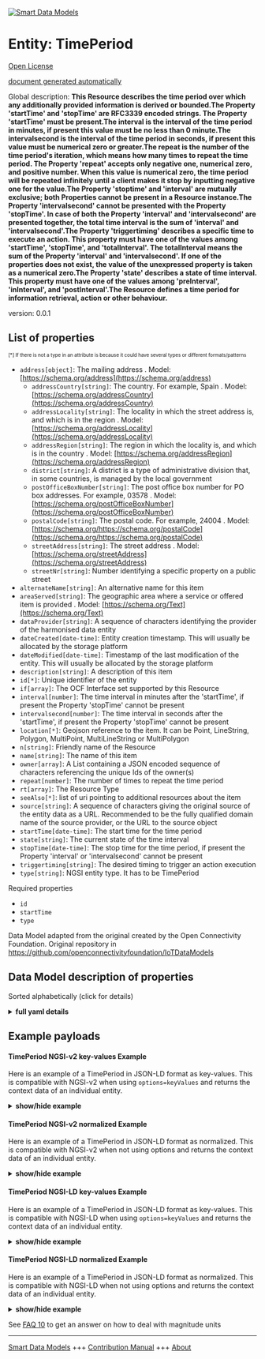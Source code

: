 <!-- 10-Header -->    
[![Smart Data Models](https://smartdatamodels.org/wp-content/uploads/2022/01/SmartDataModels_logo.png "Logo")](https://smartdatamodels.org)    
Entity: TimePeriod    
==================<!-- /10-Header -->    
<!-- 15-License -->    
[Open License](https://github.com/smart-data-models//dataModel.OCF/blob/master/TimePeriod/LICENSE.md)    
[document generated automatically](https://docs.google.com/presentation/d/e/2PACX-1vTs-Ng5dIAwkg91oTTUdt8ua7woBXhPnwavZ0FxgR8BsAI_Ek3C5q97Nd94HS8KhP-r_quD4H0fgyt3/pub?start=false&loop=false&delayms=3000#slide=id.gb715ace035_0_60)    
<!-- /15-License -->    
<!-- 20-Description -->    
Global description: **This Resource describes the time period over which any additionally provided information is derived or bounded.The Property 'startTime' and 'stopTime' are RFC3339 encoded strings. The Property 'startTime' must be present.The interval is the interval of the time period in minutes, if present this value must be no less than 0 minute.The intervalsecond is the interval of the time period in seconds, if present this value must be numerical zero or greater.The repeat is the number of the time period's iteration, which means how many times to repeat the time period. The Property 'repeat' accepts only negative one, numerical zero, and positive number. When this value is numerical zero, the time period will be repeated infinitely until a client makes it stop by inputting negative one for the value.The Property 'stoptime' and 'interval' are mutually exclusive; both Properties cannot be present in a Resource instance.The Property 'intervalsecond' cannot be presented with the Property 'stopTime'. In case of both the Property 'interval' and 'intervalsecond' are presented together, the total time interval is the sum of 'interval' and 'intervalsecond'.The Property 'triggertiming' describes a specific time to execute an action. This property must have one of the values among 'startTime', 'stopTime', and 'totalInterval'. The totalInterval means the sum of the Property 'interval' and 'intervalsecond'. If one of the properties does not exist, the value of the unexpressed property is taken as a numerical zero.The Property 'state' describes a state of time interval. This property must have one of the values among 'preInterval', 'inInterval', and 'postInterval'.The Resource defines a time period for information retrieval, action or other behaviour.**    
version: 0.0.1    
<!-- /20-Description -->    
<!-- 30-PropertiesList -->    
## List of properties    
<sup><sub>[*] If there is not a type in an attribute is because it could have several types or different formats/patterns</sub></sup>    
- `address[object]`: The mailing address  . Model: [https://schema.org/address](https://schema.org/address)	- `addressCountry[string]`: The country. For example, Spain  . Model: [https://schema.org/addressCountry](https://schema.org/addressCountry)    
	- `addressLocality[string]`: The locality in which the street address is, and which is in the region  . Model: [https://schema.org/addressLocality](https://schema.org/addressLocality)    
	- `addressRegion[string]`: The region in which the locality is, and which is in the country  . Model: [https://schema.org/addressRegion](https://schema.org/addressRegion)    
	- `district[string]`: A district is a type of administrative division that, in some countries, is managed by the local government      
	- `postOfficeBoxNumber[string]`: The post office box number for PO box addresses. For example, 03578  . Model: [https://schema.org/postOfficeBoxNumber](https://schema.org/postOfficeBoxNumber)    
	- `postalCode[string]`: The postal code. For example, 24004  . Model: [https://schema.org/https://schema.org/postalCode](https://schema.org/https://schema.org/postalCode)    
	- `streetAddress[string]`: The street address  . Model: [https://schema.org/streetAddress](https://schema.org/streetAddress)    
	- `streetNr[string]`: Number identifying a specific property on a public street      
- `alternateName[string]`: An alternative name for this item  - `areaServed[string]`: The geographic area where a service or offered item is provided  . Model: [https://schema.org/Text](https://schema.org/Text)- `dataProvider[string]`: A sequence of characters identifying the provider of the harmonised data entity  - `dateCreated[date-time]`: Entity creation timestamp. This will usually be allocated by the storage platform  - `dateModified[date-time]`: Timestamp of the last modification of the entity. This will usually be allocated by the storage platform  - `description[string]`: A description of this item  - `id[*]`: Unique identifier of the entity  - `if[array]`: The OCF Interface set supported by this Resource  - `interval[number]`: The time interval in minutes after the 'startTime', if present the Property 'stopTime' cannot be present  - `intervalsecond[number]`: The time interval in seconds after the 'startTime', if present the Property 'stopTime' cannot be present  - `location[*]`: Geojson reference to the item. It can be Point, LineString, Polygon, MultiPoint, MultiLineString or MultiPolygon  - `n[string]`: Friendly name of the Resource  - `name[string]`: The name of this item  - `owner[array]`: A List containing a JSON encoded sequence of characters referencing the unique Ids of the owner(s)  - `repeat[number]`: The number of times to repeat the time period  - `rt[array]`: The Resource Type  - `seeAlso[*]`: list of uri pointing to additional resources about the item  - `source[string]`: A sequence of characters giving the original source of the entity data as a URL. Recommended to be the fully qualified domain name of the source provider, or the URL to the source object  - `startTime[date-time]`: The start time for the time period  - `state[string]`: The current state of the time interval  - `stopTime[date-time]`: The stop time for the time period, if present the Property 'interval' or 'intervalsecond' cannot be present  - `triggertiming[string]`: The desired timing to trigger an action execution  - `type[string]`: NGSI entity type. It has to be TimePeriod  <!-- /30-PropertiesList -->    
<!-- 35-RequiredProperties -->    
Required properties    
- `id`  - `startTime`  - `type`  <!-- /35-RequiredProperties -->    
<!-- 40-RequiredProperties -->    
Data Model adapted from the original created by the Open Connectivity Foundation. Original repository in https://github.com/openconnectivityfoundation/IoTDataModels    
<!-- /40-RequiredProperties -->    
<!-- 50-DataModelHeader -->    
## Data Model description of properties    
Sorted alphabetically (click for details)    
<!-- /50-DataModelHeader -->    
<!-- 60-ModelYaml -->    
<details><summary><strong>full yaml details</strong></summary>      
```yaml    
TimePeriod:      
  description: 'This Resource describes the time period over which any additionally provided information is derived or bounded.The Property ''startTime'' and ''stopTime'' are RFC3339 encoded strings. The Property ''startTime'' must be present.The interval is the interval of the time period in minutes, if present this value must be no less than 0 minute.The intervalsecond is the interval of the time period in seconds, if present this value must be numerical zero or greater.The repeat is the number of the time period''s iteration, which means how many times to repeat the time period. The Property ''repeat'' accepts only negative one, numerical zero, and positive number. When this value is numerical zero, the time period will be repeated infinitely until a client makes it stop by inputting negative one for the value.The Property ''stoptime'' and ''interval'' are mutually exclusive; both Properties cannot be present in a Resource instance.The Property ''intervalsecond'' cannot be presented with the Property ''stopTime''. In case of both the Property ''interval'' and ''intervalsecond'' are presented together, the total time interval is the sum of ''interval'' and ''intervalsecond''.The Property ''triggertiming'' describes a specific time to execute an action. This property must have one of the values among ''startTime'', ''stopTime'', and ''totalInterval''. The totalInterval means the sum of the Property ''interval'' and ''intervalsecond''. If one of the properties does not exist, the value of the unexpressed property is taken as a numerical zero.The Property ''state'' describes a state of time interval. This property must have one of the values among ''preInterval'', ''inInterval'', and ''postInterval''.The Resource defines a time period for information retrieval, action or other behaviour.'      
  properties:      
    address:      
      description: The mailing address      
      properties:      
        addressCountry:      
          description: 'The country. For example, Spain'      
          type: string      
          x-ngsi:      
            model: https://schema.org/addressCountry      
            type: Property      
        addressLocality:      
          description: 'The locality in which the street address is, and which is in the region'      
          type: string      
          x-ngsi:      
            model: https://schema.org/addressLocality      
            type: Property      
        addressRegion:      
          description: 'The region in which the locality is, and which is in the country'      
          type: string      
          x-ngsi:      
            model: https://schema.org/addressRegion      
            type: Property      
        district:      
          description: 'A district is a type of administrative division that, in some countries, is managed by the local government'      
          type: string      
          x-ngsi:      
            type: Property      
        postOfficeBoxNumber:      
          description: 'The post office box number for PO box addresses. For example, 03578'      
          type: string      
          x-ngsi:      
            model: https://schema.org/postOfficeBoxNumber      
            type: Property      
        postalCode:      
          description: 'The postal code. For example, 24004'      
          type: string      
          x-ngsi:      
            model: https://schema.org/https://schema.org/postalCode      
            type: Property      
        streetAddress:      
          description: The street address      
          type: string      
          x-ngsi:      
            model: https://schema.org/streetAddress      
            type: Property      
        streetNr:      
          description: Number identifying a specific property on a public street      
          type: string      
          x-ngsi:      
            type: Property      
      type: object      
      x-ngsi:      
        model: https://schema.org/address      
        type: Property      
    alternateName:      
      description: An alternative name for this item      
      type: string      
      x-ngsi:      
        type: Property      
    areaServed:      
      description: The geographic area where a service or offered item is provided      
      type: string      
      x-ngsi:      
        model: https://schema.org/Text      
        type: Property      
    dataProvider:      
      description: A sequence of characters identifying the provider of the harmonised data entity      
      type: string      
      x-ngsi:      
        type: Property      
    dateCreated:      
      description: Entity creation timestamp. This will usually be allocated by the storage platform      
      format: date-time      
      type: string      
      x-ngsi:      
        type: Property      
    dateModified:      
      description: Timestamp of the last modification of the entity. This will usually be allocated by the storage platform      
      format: date-time      
      type: string      
      x-ngsi:      
        type: Property      
    description:      
      description: A description of this item      
      type: string      
      x-ngsi:      
        type: Property      
    id:      
      anyOf:      
        - description: Identifier format of any NGSI entity      
          maxLength: 256      
          minLength: 1      
          pattern: ^[\w\-\.\{\}\$\+\*\[\]`|~^@!,:\\]+$      
          type: string      
          x-ngsi:      
            type: Property      
        - description: Identifier format of any NGSI entity      
          format: uri      
          type: string      
          x-ngsi:      
            type: Property      
      description: Unique identifier of the entity      
      x-ngsi:      
        type: Property      
    if:      
      description: The OCF Interface set supported by this Resource      
      items:      
        enum:      
          - oic.if.a      
          - oic.if.baseline      
        type: string      
      minItems: 2      
      readOnly: true      
      type: array      
      uniqueItems: true      
      x-ngsi:      
        type: Property      
    interval:      
      description: 'The time interval in minutes after the ''startTime'', if present the Property ''stopTime'' cannot be present'      
      minimum: 0      
      type: number      
      x-ngsi:      
        type: Property      
    intervalsecond:      
      description: 'The time interval in seconds after the ''startTime'', if present the Property ''stopTime'' cannot be present'      
      minimum: 0      
      type: number      
      x-ngsi:      
        type: Property      
    location:      
      description: 'Geojson reference to the item. It can be Point, LineString, Polygon, MultiPoint, MultiLineString or MultiPolygon'      
      oneOf:      
        - description: Geojson reference to the item. Point      
          properties:      
            bbox:      
              items:      
                type: number      
              minItems: 4      
              type: array      
            coordinates:      
              items:      
                type: number      
              minItems: 2      
              type: array      
            type:      
              enum:      
                - Point      
              type: string      
          required:      
            - type      
            - coordinates      
          title: GeoJSON Point      
          type: object      
          x-ngsi:      
            type: GeoProperty      
        - description: Geojson reference to the item. LineString      
          properties:      
            bbox:      
              items:      
                type: number      
              minItems: 4      
              type: array      
            coordinates:      
              items:      
                items:      
                  type: number      
                minItems: 2      
                type: array      
              minItems: 2      
              type: array      
            type:      
              enum:      
                - LineString      
              type: string      
          required:      
            - type      
            - coordinates      
          title: GeoJSON LineString      
          type: object      
          x-ngsi:      
            type: GeoProperty      
        - description: Geojson reference to the item. Polygon      
          properties:      
            bbox:      
              items:      
                type: number      
              minItems: 4      
              type: array      
            coordinates:      
              items:      
                items:      
                  items:      
                    type: number      
                  minItems: 2      
                  type: array      
                minItems: 4      
                type: array      
              type: array      
            type:      
              enum:      
                - Polygon      
              type: string      
          required:      
            - type      
            - coordinates      
          title: GeoJSON Polygon      
          type: object      
          x-ngsi:      
            type: GeoProperty      
        - description: Geojson reference to the item. MultiPoint      
          properties:      
            bbox:      
              items:      
                type: number      
              minItems: 4      
              type: array      
            coordinates:      
              items:      
                items:      
                  type: number      
                minItems: 2      
                type: array      
              type: array      
            type:      
              enum:      
                - MultiPoint      
              type: string      
          required:      
            - type      
            - coordinates      
          title: GeoJSON MultiPoint      
          type: object      
          x-ngsi:      
            type: GeoProperty      
        - description: Geojson reference to the item. MultiLineString      
          properties:      
            bbox:      
              items:      
                type: number      
              minItems: 4      
              type: array      
            coordinates:      
              items:      
                items:      
                  items:      
                    type: number      
                  minItems: 2      
                  type: array      
                minItems: 2      
                type: array      
              type: array      
            type:      
              enum:      
                - MultiLineString      
              type: string      
          required:      
            - type      
            - coordinates      
          title: GeoJSON MultiLineString      
          type: object      
          x-ngsi:      
            type: GeoProperty      
        - description: Geojson reference to the item. MultiLineString      
          properties:      
            bbox:      
              items:      
                type: number      
              minItems: 4      
              type: array      
            coordinates:      
              items:      
                items:      
                  items:      
                    items:      
                      type: number      
                    minItems: 2      
                    type: array      
                  minItems: 4      
                  type: array      
                type: array      
              type: array      
            type:      
              enum:      
                - MultiPolygon      
              type: string      
          required:      
            - type      
            - coordinates      
          title: GeoJSON MultiPolygon      
          type: object      
          x-ngsi:      
            type: GeoProperty      
      x-ngsi:      
        type: GeoProperty      
    n:      
      description: Friendly name of the Resource      
      maxLength: 64      
      readOnly: true      
      type: string      
      x-ngsi:      
        type: Property      
    name:      
      description: The name of this item      
      type: string      
      x-ngsi:      
        type: Property      
    owner:      
      description: A List containing a JSON encoded sequence of characters referencing the unique Ids of the owner(s)      
      items:      
        anyOf:      
          - description: Identifier format of any NGSI entity      
            maxLength: 256      
            minLength: 1      
            pattern: ^[\w\-\.\{\}\$\+\*\[\]`|~^@!,:\\]+$      
            type: string      
            x-ngsi:      
              type: Property      
          - description: Identifier format of any NGSI entity      
            format: uri      
            type: string      
            x-ngsi:      
              type: Property      
        description: Unique identifier of the entity      
        x-ngsi:      
          type: Property      
      type: array      
      x-ngsi:      
        type: Property      
    repeat:      
      description: The number of times to repeat the time period      
      minimum: -1      
      type: number      
      x-ngsi:      
        type: Property      
    rt:      
      description: The Resource Type      
      items:      
        enum:      
          - oic.r.time.period      
        maxLength: 64      
        type: string      
      minItems: 1      
      readOnly: true      
      type: array      
      uniqueItems: true      
      x-ngsi:      
        type: Property      
    seeAlso:      
      description: list of uri pointing to additional resources about the item      
      oneOf:      
        - items:      
            format: uri      
            type: string      
          minItems: 1      
          type: array      
        - format: uri      
          type: string      
      x-ngsi:      
        type: Property      
    source:      
      description: 'A sequence of characters giving the original source of the entity data as a URL. Recommended to be the fully qualified domain name of the source provider, or the URL to the source object'      
      type: string      
      x-ngsi:      
        type: Property      
    startTime:      
      description: The start time for the time period      
      format: date-time      
      type: string      
      x-ngsi:      
        type: Property      
    state:      
      description: The current state of the time interval      
      enum:      
        - preInterval      
        - inInterval      
        - postInterval      
      readOnly: true      
      type: string      
      x-ngsi:      
        type: Property      
    stopTime:      
      description: 'The stop time for the time period, if present the Property ''interval'' or ''intervalsecond'' cannot be present'      
      format: date-time      
      type: string      
      x-ngsi:      
        type: Property      
    triggertiming:      
      description: The desired timing to trigger an action execution      
      enum:      
        - startTime      
        - stopTime      
        - totalInterval      
      type: string      
      x-ngsi:      
        type: Property      
    type:      
      description: NGSI entity type. It has to be TimePeriod      
      enum:      
        - TimePeriod      
      type: string      
      x-ngsi:      
        type: Property      
  required:      
    - startTime      
    - id      
    - type      
  type: object      
  x-derived-from: https://raw.githubusercontent.com/openconnectivityfoundation/IoTDataModels/master/TimePeriodResURI.swagger.json      
  x-disclaimer: 'Redistribution and use in source and binary forms, with or without modification, are permitted  provided that the license conditions are met. Copyleft (c) 2022 Contributors to Smart Data Models Program'      
  x-license-url: https://github.com/smart-data-models/dataModel.OCF/blob/master/TimePeriod/LICENSE.md      
  x-model-schema: https://smart-data-models.github.io/dataModel.OCF/TimePeriod/schema.json      
  x-model-tags: OCF      
  x-version: 0.0.1      
```    
</details>      
<!-- /60-ModelYaml -->    
<!-- 70-MiddleNotes -->    
<!-- /70-MiddleNotes -->    
<!-- 80-Examples -->    
## Example payloads      
#### TimePeriod NGSI-v2 key-values Example      
Here is an example of a TimePeriod in JSON-LD format as key-values. This is compatible with NGSI-v2 when  using `options=keyValues` and returns the context data of an individual entity.    
<details><summary><strong>show/hide example</strong></summary>      
```json  
{  
  "id": "urn:ngsi-ld:TimePeriod:id:NOEN:50560068",  
  "dateCreated": "1981-01-04T19:02:57Z",  
  "dateModified": "2009-04-19T11:34:49Z",  
  "source": "Other indeed glass although building view.",  
  "name": "Doctor point art foot. Third ever personal.",  
  "alternateName": "Before",  
  "description": "Medical glass drop site wonder technology. Clear ch",  
  "dataProvider": "Market finally bed song two former.",  
  "owner": [  
    "urn:ngsi-ld:TimePeriod:items:NJUA:07679517",  
    "urn:ngsi-ld:TimePeriod:items:ECZZ:36221154"  
  ],  
  "seeAlso": [  
    "urn:ngsi-ld:TimePeriod:items:KXTB:74769498"  
  ],  
  "location": {  
    "type": "Point",  
    "coordinates": [  
      -66.690941,  
      -78.148887  
    ]  
  },  
  "address": {  
    "streetAddress": "Understand throughout staff four design agent growth. ",  
    "addressLocality": "Skill thing level clear fish spend government. Parent mem",  
    "addressRegion": "Young suggest trial soldier conference nor play. Mouth move music fill maybe war quality. Production evening mean region ",  
    "addressCountry": "Training fear system moment treat own. Rest gun about.",  
    "postalCode": "Re",  
    "postOfficeBoxNumber": "Night doctor media hot his.",  
    "streetNr": "Adult free Democrat. Language couple nation ready stay identify PM.",  
    "district": "Owner difficult big force TV blood. Opportunity friend local exactly month. Who degree individual west. Thousand gun few might feel see."  
  },  
  "areaServed": "Guess network adult organization. Attack assume",  
  "rt": [  
    "oic.r.time.period"  
  ],  
  "interval": 864,  
  "intervalsecond": 864,  
  "stopTime": "1996-03-20T07:46:39Z",  
  "startTime": "2021-07-31T01:24:38Z",  
  "repeat": 863,  
  "triggertiming": "stopTime",  
  "state": "inInterval",  
  "n": "Whole magazine truth stop whose.",  
  "if": [  
    "oic.if.baseline",  
    "oic.if.a"  
  ],  
  "type": "TimePeriod"  
}  
```  
</details>    
#### TimePeriod NGSI-v2 normalized Example      
Here is an example of a TimePeriod in JSON-LD format as normalized. This is compatible with NGSI-v2 when not using options and returns the context data of an individual entity.    
<details><summary><strong>show/hide example</strong></summary>      
```json  
{  
  "id": "urn:ngsi-ld:TimePeriod:id:NOEN:50560068",  
  "dateCreated": {  
    "type": "DateTime",  
    "value": "1981-01-04T19:02:57Z"  
  },  
  "dateModified": {  
    "type": "DateTime",  
    "value": "2009-04-19T11:34:49Z"  
  },  
  "source": {  
    "type": "Text",  
    "value": "Other indeed glass although building view."  
  },  
  "name": {  
    "type": "Text",  
    "value": "Doctor point art foot. Third ever personal."  
  },  
  "alternateName": {  
    "type": "Text",  
    "value": "Before"  
  },  
  "description": {  
    "type": "Text",  
    "value": "Medical glass drop site wonder technology. Clear ch"  
  },  
  "dataProvider": {  
    "type": "Text",  
    "value": "Market finally bed song two former."  
  },  
  "owner": {  
    "type": "StructuredValue",  
    "value": [  
      "urn:ngsi-ld:TimePeriod:items:NJUA:07679517",  
      "urn:ngsi-ld:TimePeriod:items:ECZZ:36221154"  
    ]  
  },  
  "seeAlso": {  
    "type": "StructuredValue",  
    "value": [  
      "urn:ngsi-ld:TimePeriod:items:KXTB:74769498"  
    ]  
  },  
  "location": {  
    "type": "geo:json",  
    "value": {  
      "type": "Point",  
      "coordinates": [  
        -66.690941,  
        -78.148887  
      ]  
    }  
  },  
  "address": {  
    "type": "StructuredValue",  
    "value": {  
      "streetAddress": "Understand throughout staff four design agent growth. ",  
      "addressLocality": "Skill thing level clear fish spend government. Parent mem",  
      "addressRegion": "Young suggest trial soldier conference nor play. Mouth move music fill maybe war quality. Production evening mean region ",  
      "addressCountry": "Training fear system moment treat own. Rest gun about.",  
      "postalCode": "Re",  
      "postOfficeBoxNumber": "Night doctor media hot his.",  
      "streetNr": "Adult free Democrat. Language couple nation ready stay identify PM.",  
      "district": "Owner difficult big force TV blood. Opportunity friend local exactly month. Who degree individual west. Thousand gun few might feel see."  
    }  
  },  
  "areaServed": {  
    "type": "Text",  
    "value": "Guess network adult organization. Attack assume"  
  },  
  "rt": {  
    "type": "StructuredValue",  
    "value": [  
      "oic.r.time.period"  
    ]  
  },  
  "interval": {  
    "type": "Number",  
    "value": 864  
  },  
  "intervalsecond": {  
    "type": "Number",  
    "value": 864  
  },  
  "stopTime": {  
    "type": "DateTime",  
    "value": "1996-03-20T07:46:39Z"  
  },  
  "startTime": {  
    "type": "DateTime",  
    "value": "2021-07-31T01:24:38Z"  
  },  
  "repeat": {  
    "type": "Number",  
    "value": 863  
  },  
  "triggertiming": {  
    "type": "Text",  
    "value": "stopTime"  
  },  
  "state": {  
    "type": "Text",  
    "value": "inInterval"  
  },  
  "n": {  
    "type": "Text",  
    "value": "Whole magazine truth stop whose."  
  },  
  "if": {  
    "type": "StructuredValue",  
    "value": [  
      "oic.if.baseline",  
      "oic.if.a"  
    ]  
  },  
  "type": "TimePeriod"  
}  
```  
</details>    
#### TimePeriod NGSI-LD key-values Example      
Here is an example of a TimePeriod in JSON-LD format as key-values. This is compatible with NGSI-LD when  using `options=keyValues` and returns the context data of an individual entity.    
<details><summary><strong>show/hide example</strong></summary>      
```json  
{  
  "id": "urn:ngsi-ld:TimePeriod:id:NOEN:50560068",  
  "dateCreated": "1981-01-04T19:02:57Z",  
  "dateModified": "2009-04-19T11:34:49Z",  
  "source": "Other indeed glass although building view.",  
  "name": "Doctor point art foot. Third ever personal.",  
  "alternateName": "Before",  
  "description": "Medical glass drop site wonder technology. Clear ch",  
  "dataProvider": "Market finally bed song two former.",  
  "owner": [  
    "urn:ngsi-ld:TimePeriod:items:NJUA:07679517",  
    "urn:ngsi-ld:TimePeriod:items:ECZZ:36221154"  
  ],  
  "seeAlso": [  
    "urn:ngsi-ld:TimePeriod:items:KXTB:74769498"  
  ],  
  "location": {  
    "type": "Point",  
    "coordinates": [  
      -66.690941,  
      -78.148887  
    ]  
  },  
  "address": {  
    "streetAddress": "Understand throughout staff four design agent growth. ",  
    "addressLocality": "Skill thing level clear fish spend government. Parent mem",  
    "addressRegion": "Young suggest trial soldier conference nor play. Mouth move music fill maybe war quality. Production evening mean region ",  
    "addressCountry": "Training fear system moment treat own. Rest gun about.",  
    "postalCode": "Re",  
    "postOfficeBoxNumber": "Night doctor media hot his.",  
    "streetNr": "Adult free Democrat. Language couple nation ready stay identify PM.",  
    "district": "Owner difficult big force TV blood. Opportunity friend local exactly month. Who degree individual west. Thousand gun few might feel see."  
  },  
  "areaServed": "Guess network adult organization. Attack assume",  
  "rt": [  
    "oic.r.time.period"  
  ],  
  "interval": 864,  
  "intervalsecond": 864,  
  "stopTime": "1996-03-20T07:46:39Z",  
  "startTime": "2021-07-31T01:24:38Z",  
  "repeat": 863,  
  "triggertiming": "stopTime",  
  "state": "inInterval",  
  "n": "Whole magazine truth stop whose.",  
  "if": [  
    "oic.if.baseline",  
    "oic.if.a"  
  ],  
  "type": "TimePeriod",  
  "@context": [  
    "https://smartdatamodels.org/context.jsonld"  
  ]  
}  
```  
</details>    
#### TimePeriod NGSI-LD normalized Example      
Here is an example of a TimePeriod in JSON-LD format as normalized. This is compatible with NGSI-LD when not using options and returns the context data of an individual entity.    
<details><summary><strong>show/hide example</strong></summary>      
```json  
{  
    "id": "urn:ngsi-ld:TimePeriod:id:NOEN:50560068",  
    "dateCreated": {  
        "type": "Property",  
        "value": {  
            "@type": "DateTime",  
            "@value": "1981-01-04T19:02:57Z"  
        }  
    },  
    "dateModified": {  
        "type": "Property",  
        "value": {  
            "@type": "DateTime",  
            "@value": "2009-04-19T11:34:49Z"  
        }  
    },  
    "source": {  
        "type": "Property",  
        "value": "Other indeed glass although building view."  
    },  
    "name": {  
        "type": "Property",  
        "value": "Doctor point art foot. Third ever personal."  
    },  
    "alternateName": {  
        "type": "Property",  
        "value": "Before"  
    },  
    "description": {  
        "type": "Property",  
        "value": "Medical glass drop site wonder technology. Clear ch"  
    },  
    "dataProvider": {  
        "type": "Property",  
        "value": "Market finally bed song two former."  
    },  
    "owner": {  
        "type": "Property",  
        "value": [  
            "urn:ngsi-ld:TimePeriod:items:NJUA:07679517",  
            "urn:ngsi-ld:TimePeriod:items:ECZZ:36221154"  
        ]  
    },  
    "seeAlso": {  
        "type": "Property",  
        "value": [  
            "urn:ngsi-ld:TimePeriod:items:KXTB:74769498"  
        ]  
    },  
    "location": {  
        "type": "GeoProperty",  
        "value": {  
            "type": "Point",  
            "coordinates": [  
                -66.690941,  
                -78.148887  
            ]  
        }  
    },  
    "address": {  
        "type": "Property",  
        "value": {  
            "streetAddress": "Understand throughout staff four design agent growth. ",  
            "addressLocality": "Skill thing level clear fish spend government. Parent mem",  
            "addressRegion": "Young suggest trial soldier conference nor play. Mouth move music fill maybe war quality. Production evening mean region ",  
            "addressCountry": "Training fear system moment treat own. Rest gun about.",  
            "postalCode": "Re",  
            "postOfficeBoxNumber": "Night doctor media hot his.",  
            "streetNr": "Adult free Democrat. Language couple nation ready stay identify PM.",  
            "district": "Owner difficult big force TV blood. Opportunity friend local exactly month. Who degree individual west. Thousand gun few might feel see."  
        }  
    },  
    "areaServed": {  
        "type": "Property",  
        "value": "Guess network adult organization. Attack assume"  
    },  
    "rt": {  
        "type": "Property",  
        "value": [  
            "oic.r.time.period"  
        ]  
    },  
    "interval": {  
        "type": "Property",  
        "value": 864  
    },  
    "intervalsecond": {  
        "type": "Property",  
        "value": 864  
    },  
    "stopTime": {  
        "type": "Property",  
        "value": {  
            "@type": "DateTime",  
            "@value": "1996-03-20T07:46:39Z"  
        }  
    },  
    "startTime": {  
        "type": "Property",  
        "value": {  
            "@type": "DateTime",  
            "@value": "2021-07-31T01:24:38Z"  
        }  
    },  
    "repeat": {  
        "type": "Property",  
        "value": 863  
    },  
    "triggertiming": {  
        "type": "Property",  
        "value": "stopTime"  
    },  
    "state": {  
        "type": "Property",  
        "value": "inInterval"  
    },  
    "n": {  
        "type": "Property",  
        "value": "Whole magazine truth stop whose."  
    },  
    "if": {  
        "type": "Property",  
        "value": [  
            "oic.if.baseline",  
            "oic.if.a"  
        ]  
    },  
    "type": "TimePeriod",  
    "@context": [  
        "https://smartdatamodels.org/context.jsonld"  
    ]  
}  
```  
</details><!-- /80-Examples -->    
<!-- 90-FooterNotes -->    
<!-- /90-FooterNotes -->    
<!-- 95-Units -->    
See [FAQ 10](https://smartdatamodels.org/index.php/faqs/) to get an answer on how to deal with magnitude units    
<!-- /95-Units -->    
<!-- 97-LastFooter -->    
---    
[Smart Data Models](https://smartdatamodels.org) +++ [Contribution Manual](https://bit.ly/contribution_manual) +++ [About](https://bit.ly/Introduction_SDM)<!-- /97-LastFooter -->    
